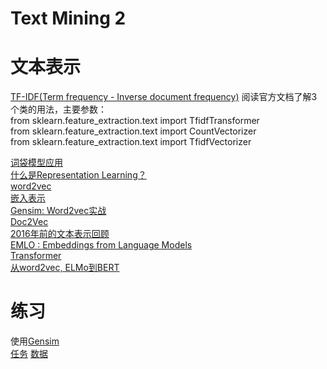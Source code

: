 # Text Mining 2
# 文本表示
[TF-IDF(Term frequency - Inverse document frequency)](https://zhuanlan.zhihu.com/p/32826433)
阅读官方文档了解3个类的用法，主要参数：  
from sklearn.feature_extraction.text import TfidfTransformer  
from sklearn.feature_extraction.text import CountVectorizer  
from sklearn.feature_extraction.text import TfidfVectorizer  

[词袋模型应用](https://zhuanlan.zhihu.com/p/53302305)  
[什么是Representation Learning？](https://zhuanlan.zhihu.com/p/136554341)  
[word2vec](https://zhuanlan.zhihu.com/p/26306795)  
[嵌入表示](https://zhuanlan.zhihu.com/p/53194407)  
[Gensim: Word2vec实战](https://zhuanlan.zhihu.com/p/40016964)  
[Doc2Vec](https://zhuanlan.zhihu.com/p/36886191)  
[2016年前的文本表示回顾](https://zhuanlan.zhihu.com/p/42310942)  
[EMLO : Embeddings from Language Models](https://zhuanlan.zhihu.com/p/37684922)  
[Transformer](https://zhuanlan.zhihu.com/p/48508221)  
[从word2vec, ELMo到BERT](https://zhuanlan.zhihu.com/p/47488095)  
# 练习
使用[Gensim](https://radimrehurek.com/gensim/index.html)  
[任务](https://zhuanlan.zhihu.com/p/52705512) [数据](https://github.com/wolfkin-hth/novels/tree/master)